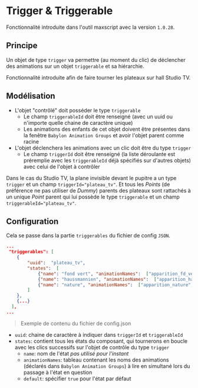 # Trigger & Triggerable

Fonctionnalité introduite dans l'outil maxscript avec la version `1.0.28`.

## Principe
Un objet de type `trigger` va permettre (au moment du clic) de déclencher des animations sur un objet `triggerable` et sa hiérarchie.

Fonctionnalité introduite afin de faire tourner les plateaux sur hall Studio TV.

## Modélisation
- L'objet "contrôlé" doit posséder le type `triggerable`
    - Le champ `triggerableId` doit être renseigné (avec un uuid ou n'importe quelle chaine de caractère unique)
    - Les animations des enfants de cet objet doivent être présentes dans la fenêtre `Babylon Animation Groups` et avoir l'objet parent comme racine
- L'objet déclenchera les animations avec un clic doit être du type `trigger`
    - Le champ `triggerId` doit être renseigné (la liste déroulante est préremplie avec les `triggerableId` déjà spécifiés sur d'autres objets) avec celui de l'objet à contrôler

Dans le cas du Studio TV, la plane invisible devant le pupitre a un type `trigger` et un champ `triggerId="plateau_tv"`. Et tous les *Points* (de préférence ne pas utiliser de *Dummy*) parents des plateaux sont rattachés à un unique *Point* parent qui lui possède le type `triggerable` et un champ `triggerableId="plateau_tv"`.

## Configuration
Cela se passe dans la partie `triggerables` du fichier de config `JSON`.

```json
...
 "triggerables": [
    {
        "uuid":  "plateau_tv",
        "states":  [
            {"name": "fond vert", "animationNames":  ["apparition_fd_vert","disparition_nature"], "default":  true},
            {"name": "haussmannien", "animationNames":  ["apparition_haussmann","disparition_fd_vert"]},
            {"name": "nature", "animationNames":  ["apparition_nature","disparition_haussmann"]},
        ]
    },
    {...}
  ],
...
``` 
> Exemple de contenu du fichier de config.json

- `uuid`: chaine de caractère à indiquer dans `triggerId` et `triggerableId`
- `states`: contient tous les états du composant, qui tournerons en boucle avec les clics successifs sur l'objet de contrôle du type `trigger`
    - `name`: nom de l'état *pas utilisé pour l'instant*
    - `animationNames`: tableau contenant les noms des animations (déclarés dans `Babylon Animation Groups`) à lire en simultané lors du passage à l'état en question
    - `default`: spécifier `true` pour l'état par défaut
